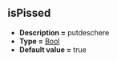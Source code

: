 ## isPissed
* **Description =** putdeschere
* **Type =** [Bool](https://api.haxeflixel.com/Bool.html)
* **Default value =** true

